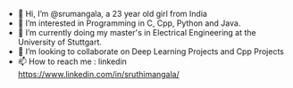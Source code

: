 - 👋 Hi, I’m @srumangala, a 23 year old girl from India
- 👀 I’m interested in Programming in C, Cpp, Python and Java.
- 🌱 I’m currently doing my master's in Electrical Engineering at the University of Stuttgart.
- 💞️ I’m looking to collaborate on Deep Learning Projects and Cpp Projects
- 📫 How to reach me : linkedin https://www.linkedin.com/in/sruthimangala/
